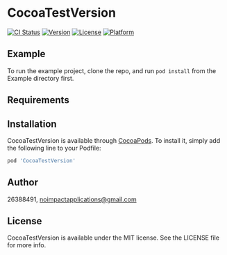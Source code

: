 # CocoaTestVersion

[![CI Status](https://img.shields.io/travis/26388491/CocoaTestVersion.svg?style=flat)](https://travis-ci.org/26388491/CocoaTestVersion)
[![Version](https://img.shields.io/cocoapods/v/CocoaTestVersion.svg?style=flat)](https://cocoapods.org/pods/CocoaTestVersion)
[![License](https://img.shields.io/cocoapods/l/CocoaTestVersion.svg?style=flat)](https://cocoapods.org/pods/CocoaTestVersion)
[![Platform](https://img.shields.io/cocoapods/p/CocoaTestVersion.svg?style=flat)](https://cocoapods.org/pods/CocoaTestVersion)

## Example

To run the example project, clone the repo, and run `pod install` from the Example directory first.

## Requirements

## Installation

CocoaTestVersion is available through [CocoaPods](https://cocoapods.org). To install
it, simply add the following line to your Podfile:

```ruby
pod 'CocoaTestVersion'
```

## Author

26388491, noimpactapplications@gmail.com

## License

CocoaTestVersion is available under the MIT license. See the LICENSE file for more info.
